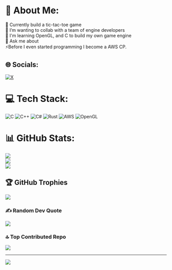 # 💫 About Me:
🔭 Currently build a tic-tac-toe game <br>👯 I’m wanting to collab with a team of engine developers<br>🌱 I'm learning OpenGL, and C to build my own game engine<br>💬 Ask me about<br>⚡Before I even started programming I become a AWS CP.<br>


## 🌐 Socials:
[![X](https://img.shields.io/badge/X-black.svg?logo=X&logoColor=white)](https://x.com/@PixelplusG) 

# 💻 Tech Stack:
![C](https://img.shields.io/badge/c-%2300599C.svg?style=for-the-badge&logo=c&logoColor=white) ![C++](https://img.shields.io/badge/c++-%2300599C.svg?style=for-the-badge&logo=c%2B%2B&logoColor=white) ![C#](https://img.shields.io/badge/c%23-%23239120.svg?style=for-the-badge&logo=csharp&logoColor=white) ![Rust](https://img.shields.io/badge/rust-%23000000.svg?style=for-the-badge&logo=rust&logoColor=white) ![AWS](https://img.shields.io/badge/AWS-%23FF9900.svg?style=for-the-badge&logo=amazon-aws&logoColor=white) ![OpenGL](https://img.shields.io/badge/OpenGL-%23FFFFFF.svg?style=for-the-badge&logo=opengl)
# 📊 GitHub Stats:
![](https://github-readme-stats.vercel.app/api?username=JacobersCom&theme=radical&hide_border=false&include_all_commits=false&count_private=true)<br/>
![](https://nirzak-streak-stats.vercel.app/?user=JacobersCom&theme=radical&hide_border=false)<br/>
![](https://github-readme-stats.vercel.app/api/top-langs/?username=JacobersCom&theme=radical&hide_border=false&include_all_commits=false&count_private=true&layout=compact)

## 🏆 GitHub Trophies
![](https://github-profile-trophy.vercel.app/?username=JacobersCom&theme=radical&no-frame=true&no-bg=true&margin-w=4)

### ✍️ Random Dev Quote
![](https://quotes-github-readme.vercel.app/api?type=horizontal&theme=radical)

### 🔝 Top Contributed Repo
![](https://github-contributor-stats.vercel.app/api?username=JacobersCom&limit=5&theme=dark&combine_all_yearly_contributions=true)

---
[![](https://visitcount.itsvg.in/api?id=JacobersCom&icon=0&color=0)](https://visitcount.itsvg.in)

<!-- Proudly created with GPRM ( https://gprm.itsvg.in ) -->
